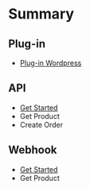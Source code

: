 # Summary

## Plug-in

* [Plug-in Wordpress](README.md)

## API

* [Get Started](api/get-started.md)
* Get Product
* Create Order

## Webhook

* [Get Started](api/get-started.md)
* Get Product



